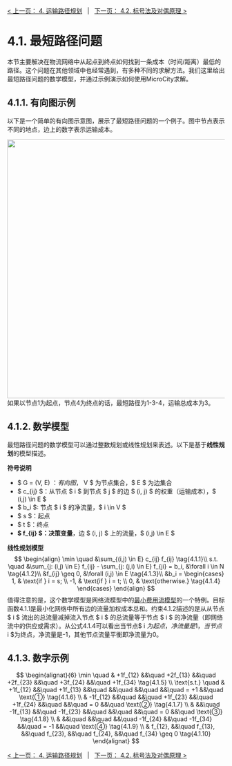 [< 上一页： 4. 运输路径规划](chapter4/4.route_planning.md)  &nbsp; |  &nbsp;  [下一页： 4.2. 标号法及对偶原理 >](chapter4/4.2.labelling_algorithm.md)

# 4.1. 最短路径问题
本节主要解决在物流网络中从起点到终点如何找到一条成本（时间/距离）最低的路径。这个问题在其他领域中也经常遇到，有多种不同的求解方法。我们这里给出最短路径问题的数学模型，并通过示例演示如何使用MicroCity求解。

## 4.1.1. 有向图示例
以下是一个简单的有向图示意图，展示了最短路径问题的一个例子。图中节点表示不同的地点，边上的数字表示运输成本。

<img src="../book/img/4.1.1.shortestpath.svg" width="600"><br>
如果以节点1为起点，节点4为终点的话，最短路径为1-3-4，运输总成本为3。

## 4.1.2. 数学模型
最短路径问题的数学模型可以通过整数规划或线性规划来表述。以下是基于**线性规划**的模型描述。

**符号说明**
- $ G = (V, E) $：有向图，$ V $ 为节点集合，$ E $ 为边集合
- $ c_{ij} $：从节点 $ i $ 到节点 $ j $ 的边 $ (i, j) $ 的权重（运输成本），$ (i,j) \in E $
- $ b_i $: 节点 $ i $ 的净流量，$ i \in V $
- $ s $：起点
- $ t $：终点
- **$ f_{ij} $：决策变量**，边 $ (i, j) $ 上的流量，$ (i,j) \in E $

**线性规划模型**
$$
\begin{align}
\min \quad &\sum_{(i,j) \in E} c_{ij} f_{ij} \tag{4.1.1}\\
s.t. \quad &\sum_{j: (i,j) \in E} f_{ij} - \sum_{j: (j,i) \in E} f_{ji} = b_i, &\forall i \in N \tag{4.1.2}\\
&f_{ij} \geq 0, &\forall (i,j) \in E \tag{4.1.3}\\
&b_i =
\begin{cases}
1, & \text{if } i = s; \\
-1, & \text{if } i = t; \\
0, & \text{otherwise.} \tag{4.1.4}
\end{cases}
\end{align}
$$
值得注意的是，这个数学模型是网络流模型中的[最小费用流模型](chapter5/5.1.minimum_flow.md)的一个特例。目标函数4.1.1是最小化网络中所有边的流量加权成本总和。约束4.1.2描述的是从从节点 $ i $ 流出的总流量减掉流入节点 $ i $ 的总流量等于节点 $ i $ 的净流量（即网络流中的供应或需求）。从公式4.1.4可以看出当节点$ i $为起点，净流量是1，当节点$ i $为终点，净流量是-1，其他节点流量平衡即净流量为0。

## 4.1.3. 数字示例
$$
\begin{alignat}{6}
\min \quad & +1f_{12} &&\quad +2f_{13} &&\quad +2f_{23} &&\quad +3f_{24} &&\quad +1f_{34} \tag{4.1.5} \\
\text{s.t.} \quad & +1f_{12} &&\quad +1f_{13} &&\quad &&\quad &&\quad &&\quad = +1 &&\quad \text{①} \tag{4.1.6} \\
& -1f_{12} &&\quad &&\quad +1f_{23} &&\quad +1f_{24} &&\quad &&\quad = 0 &&\quad \text{②} \tag{4.1.7} \\
& &&\quad -1f_{13} &&\quad -1f_{23} &&\quad &&\quad &&\quad = 0 &&\quad \text{③} \tag{4.1.8} \\
& &&\quad &&\quad &&\quad -1f_{24} &&\quad -1f_{34} &&\quad = -1 &&\quad \text{④} \tag{4.1.9} \\
& f_{12}, &&\quad f_{13}, &&\quad f_{23}, &&\quad f_{24}, &&\quad f_{34} \geq 0 \tag{4.1.10}
\end{alignat}
$$

[< 上一页： 4. 运输路径规划](chapter4/4.route_planning.md)  &nbsp; |  &nbsp;  [下一页： 4.2. 标号法及对偶原理 >](chapter4/4.2.labelling_algorithm.md)
